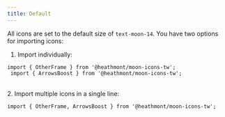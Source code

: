 ```yaml
---
title: Default
---
```


All icons are set to the default size of `text-moon-14`.
You have two options for importing icons:
<br/>
1. Import individually:

```
import { OtherFrame } from '@heathmont/moon-icons-tw';
 import { ArrowsBoost } from '@heathmont/moon-icons-tw';
```
<br/>
2. Import multiple icons in a single line:

`import { OtherFrame, ArrowsBoost } from '@heathmont/moon-icons-tw';`